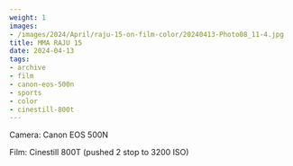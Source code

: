 ```yaml
---
weight: 1
images:
- /images/2024/April/raju-15-on-film-color/20240413-Photo08_11-4.jpg
title: MMA RAJU 15
date: 2024-04-13
tags:
- archive
- film
- canon-eos-500n
- sports
- color
- cinestill-800t
---
```


Camera: Canon EOS 500N

Film: Cinestill 800T (pushed 2 stop to 3200 ISO)